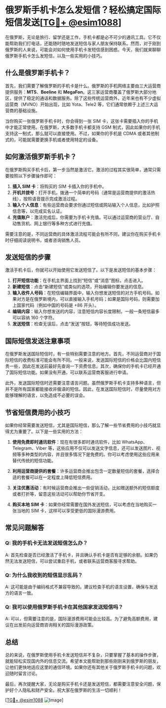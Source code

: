 # 俄罗斯手机卡怎么发短信？轻松搞定国际短信发送[[TG💪+ @esim1088](https://t.me/s/esim1088)]

在俄罗斯，无论是旅行、留学还是工作，手机卡都是必不可少的通讯工具。它不仅能帮助我们打电话，还能随时随地发送短信与家人朋友保持联系。然而，对于刚到俄罗斯的人来说，可能会对如何使用手机卡发短信感到困惑。今天，我们就来聊聊俄罗斯手机卡怎么发短信，以及一些实用的小技巧。

## 什么是俄罗斯手机卡？

首先，我们需要了解俄罗斯的手机卡是什么。俄罗斯的手机网络主要由三大运营商提供服务：**MTS**、**Beeline** 和 **MegaFon**。这三家运营商覆盖了俄罗斯大部分地区，提供了稳定的通话和数据服务。除了这些传统运营商外，近年来也有不少虚拟运营商（MVNO）开始出现，比如 Yota、Tele2 等，它们通常依赖于上述三大运营商的基础设施。

当你购买一张俄罗斯手机卡时，你会得到一张 SIM 卡，这张卡需要插入你的手机中才能正常使用。在俄罗斯，大多数手机卡都支持 GSM 制式，因此如果你的手机支持这一制式，那么就可以直接使用。不过，如果你的手机是 CDMA 或者其他制式的，可能就需要更换手机或者使用特定的设备。

## 如何激活俄罗斯手机卡？

在俄罗斯购买手机卡后，第一步当然是激活它。激活的过程其实很简单，通常只需要按照以下步骤操作即可：

1. **插入 SIM 卡**：将购买的 SIM 卡插入你的手机中。
2. **开机并拨号**：打开手机，拨通一个简单的号码（通常是运营商提供的激活热线），按照语音提示完成激活过程。
3. **输入个人信息**：有些运营商会要求你通过短信或网站输入个人信息，比如护照信息等，以完成实名认证。
4. **充值账户**：激活完成后，你需要为手机卡充值。可以通过运营商的营业厅、自动售货机、网上银行等多种方式进行充值。

需要注意的是，不同运营商的具体激活流程可能会有所不同，建议你在购买手机卡时仔细阅读说明书，或者咨询销售人员。

## 发送短信的步骤

激活手机卡后，你就可以开始使用它发送短信了。以下是发送短信的基本步骤：

1. **打开短信功能**：在手机主界面上找到“短信”或“消息”图标，点击进入。
2. **新建短信**：点击“新建短信”或类似的选项，开始编辑你要发送的信息。
3. **输入收件人号码**：在短信编辑界面中，输入你想发送短信的对方手机号码。如果对方是在俄罗斯境内，可以直接输入手机号码；如果是国际号码，则需要加上国家代码（例如中国的号码是 +86 开头）。
4. **编辑内容**：输入你想发送的内容，注意短信内容长度限制，一般一条短信最多可以容纳 160 个字符。
5. **发送短信**：检查无误后，点击“发送”按钮，等待短信成功发送。

## 国际短信发送注意事项

在俄罗斯发送国际短信时，有一些特别需要注意的地方。首先，不同运营商对于国际短信的收费标准可能会有所不同。一般来说，发送国际短信的价格会比国内短信贵一些，因此在发送前最好先查询一下资费信息。其次，确保你的手机卡已经开通了国际短信功能。如果没有开通，可以联系运营商客服进行申请。

此外，发送国际短信时还需要注意语言问题。虽然俄罗斯手机卡支持多种语言，但并不是所有国家都能接收非俄语的短信。因此，在发送国际短信时，尽量使用对方能够理解的语言，以免造成不必要的误会。

## 节省短信费用的小技巧

如果你经常需要发送短信，尤其是国际短信，那么了解一些节省费用的小技巧就显得尤为重要了。以下是一些实用的方法：

1. **使用免费即时通讯软件**：现在有很多即时通讯软件，比如 WhatsApp、Telegram、Viber 等，这些应用不仅可以发送文字信息，还可以发送图片、视频等多种类型的内容，并且很多情况下是免费的。你可以考虑使用这些应用来替代传统的短信功能。
   
2. **利用运营商提供的套餐**：许多运营商会推出包含一定数量短信的套餐，选择合适的套餐可以在一定程度上降低短信费用。

3. **关注优惠活动**：有时候运营商会推出一些促销活动，比如赠送额外的短信额度或者打折等，留意这些活动可以帮助你节省开支。

4. **购买本地 SIM 卡**：如果你经常需要在国外发送短信，可以考虑在当地购买一张当地的 SIM 卡，这样可以享受更低的国际漫游费用。

## 常见问题解答

### Q: 我的手机卡无法发送短信怎么办？

A: 首先检查是否已经激活了手机卡，并且确认手机卡是否有足够的余额。如果仍然无法发送短信，可以尝试重启手机，或者联系运营商客服寻求帮助。

### Q: 为什么我收到的短信显示乱码？

A: 这可能是由于编码格式不兼容导致的。建议检查手机的语言设置，确保与发送方的语言一致。

### Q: 我可以使用俄罗斯手机卡在其他国家发送短信吗？

A: 可以，但需要注意的是，国际漫游费用可能会比较高。为了避免高额费用，建议在出发前向运营商咨询相关的国际漫游政策。

## 总结

总的来说，在俄罗斯使用手机卡发送短信并不复杂，只要掌握了基本的操作步骤，就能轻松实现国内外的信息交流。希望本文能帮助到那些刚刚来到俄罗斯的朋友，让他们更快地适应这里的通信环境。如果你还有其他关于俄罗斯手机卡的问题，欢迎随时留言讨论。

最后，再次提醒大家，无论是购买手机卡还是发送短信，都需要注意安全问题，保护好个人隐私和财产安全。祝大家在俄罗斯的生活一切顺利！

[[TG💪+ @esim1088](https://t.me/s/esim1088) ![Image](https://i.postimg.cc/4NQfJmqS/Snipaste-2025-05-13-00-14-12.png)]